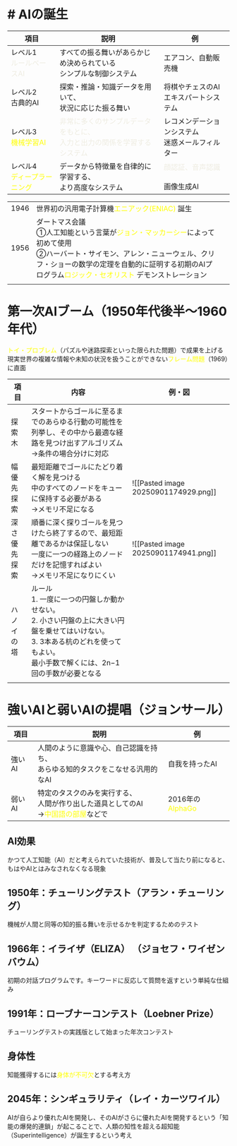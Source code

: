 # # AIの誕生

| 項目                                             | 説明                                                                       | 例                                                   |
| ---------------------------------------------- | ------------------------------------------------------------------------ | --------------------------------------------------- |
| レベル1<br><font color="#eeece1">ルールベースAI</font>  | すべての振る舞いがあらかじめ決められている<br>シンプルな制御システム                                     | エアコン、自動販売機                                          |
| レベル2<br>古典的AI                                  | 探索・推論・知識データを用いて、<br>状況に応じた振る舞い                                           | 将棋やチェスのAI<br>エキスパートシステム                             |
| レベル3<br><font color="#ffff00">機械学習AI</font>    | <font color="#eeece1">非常に多くのサンプルデータをもとに、<br>入力と出力の関係を学習するシステム</font><br> | レコメンデーションシステム<br>迷惑メールフィルター                         |
| レベル4<br><font color="#ffff00">ディープラーニング</font> | データから特徴量を自律的に学習する、<br>より高度なシステム                                          | <font color="#eeece1">顔認証、音声認識<br></font><br>画像生成AI |

|      |                                                                                                                                                                                         |     |
| ---- | --------------------------------------------------------------------------------------------------------------------------------------------------------------------------------------- | --- |
| 1946 | 世界初の汎用電子計算機<font color="#ffff00">エニアック(ENIAC) </font>誕生                                                                                                                                 |     |
| 1956 | ダートマス会議<br>①人工知能という言葉が<font color="#ffff00">ジョン・マッカーシー</font>によって初めて使用<br>②ハーバート・サイモン、アレン・ニューウェル、クリフ・ショーの数学の定理を自動的に証明する初期のAIプログラム<font color="#ffff00">ロジック・セオリスト</font> デモンストレーション<br> |     |
|      |                                                                                                                                                                                         |     |
# 第一次AIブーム（1950年代後半〜1960年代）
<font color="#ffff00">トイ・プロブレム</font>（パズルや迷路探索といった限られた問題）で成果を上げる
現実世界の複雑な情報や未知の状況を扱うことができない<font color="#ffff00">フレーム問題</font>（1969）に直面


| 項目     | 内容                                                                                                           | 例・図                                  |
| ------ | ------------------------------------------------------------------------------------------------------------ | ------------------------------------ |
| 探索木    | スタートからゴールに至るまでのあらゆる行動の可能性を列挙し、その中から最適な経路を見つけ出すアルゴリズム→条件の場合分けに対応                                              |                                      |
| 幅優先探索  | 最短距離でゴールにたどり着く解を見つける<br>中のすべてのノードをキューに保持する必要がある<br>→メモリ不足になる                                                 | ![[Pasted image 20250901174929.png]] |
| 深さ優先探索 | 順番に深く探りゴールを見つけたら終了するので、最短距離であるかは保証しない<br>一度に一つの経路上のノードだけを記憶すればよい<br>→メモリ不足になりにくい                             | ![[Pasted image 20250901174941.png]] |
| ハノイの塔  | ルール<br>1.  一度に一つの円盤しか動かせない。<br>2. 小さい円盤の上に大きい円盤を乗せてはいけない。<br>3. 3本ある杭のどれを使ってもよい。<br>最小手数で解くには、2n−1回の手数が必要となる |                                      |
|        |                                                                                                              |                                      |

# 強いAIと弱いAIの提唱（ジョンサール）

| 項目   | 説明                                                                            | 例                                          |
| ---- | ----------------------------------------------------------------------------- | ------------------------------------------ |
| 強いAI | 人間のように意識や心、自己認識を持ち、<br>あらゆる知的タスクをこなせる汎用的なAI                                   | 自我を持ったAI                                   |
| 弱いAI | 特定のタスクのみを実行する、<br>人間が作り出した道具としてのAI<br>→<font color="#ffff00">中国語の部屋</font>などで | 2016年の<font color="#ffff00">AlphaGo</font> |


## AI効果
かつて人工知能（AI）だと考えられていた技術が、普及して当たり前になると、もはやAIとはみなされなくなる現象
## 1950年：チューリングテスト（アラン・チューリング）
機械が人間と同等の知的振る舞いを示せるかを判定するためのテスト
## 1966年：イライザ（ELIZA） （ジョセフ・ワイゼンバウム）
初期の対話プログラムです。キーワードに反応して質問を返すという単純な仕組み
## 1991年：ローブナーコンテスト（Loebner Prize） 
 チューリングテストの実践版として始まった年次コンテスト
## 身体性
知能獲得するには<font color="#ffff00">身体が不可欠</font>とする考え方
## 2045年：シンギュラリティ（レイ・カーツワイル）
AIが自らより優れたAIを開発し、そのAIがさらに優れたAIを開発するという「知能の爆発的連鎖」が起こることで、人類の知性を超える超知能（Superintelligence）が誕生するという考え